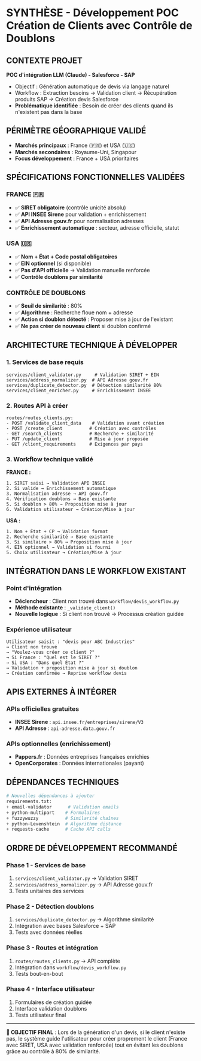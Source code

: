 # SYNTHÈSE - Développement POC Création de Clients avec Contrôle de Doublons

## CONTEXTE PROJET
**POC d'intégration LLM (Claude) - Salesforce - SAP**
- Objectif : Génération automatique de devis via langage naturel
- Workflow : Extraction besoins → Validation client → Récupération produits SAP → Création devis Salesforce
- **Problématique identifiée** : Besoin de créer des clients quand ils n'existent pas dans la base

## PÉRIMÈTRE GÉOGRAPHIQUE VALIDÉ
- **Marchés principaux** : France (🇫🇷) et USA (🇺🇸)
- **Marchés secondaires** : Royaume-Uni, Singapour
- **Focus développement** : France + USA prioritaires

## SPÉCIFICATIONS FONCTIONNELLES VALIDÉES

### **FRANCE 🇫🇷**
- ✅ **SIRET obligatoire** (contrôle unicité absolu)
- ✅ **API INSEE Sirene** pour validation + enrichissement
- ✅ **API Adresse gouv.fr** pour normalisation adresses
- ✅ **Enrichissement automatique** : secteur, adresse officielle, statut

### **USA 🇺🇸**
- ✅ **Nom + État + Code postal obligatoires**
- ✅ **EIN optionnel** (si disponible)
- ✅ **Pas d'API officielle** → Validation manuelle renforcée
- ✅ **Contrôle doublons par similarité**

### **CONTRÔLE DE DOUBLONS**
- ✅ **Seuil de similarité** : 80%
- ✅ **Algorithme** : Recherche floue nom + adresse
- ✅ **Action si doublon détecté** : Proposer mise à jour de l'existant
- ✅ **Ne pas créer de nouveau client** si doublon confirmé

## ARCHITECTURE TECHNIQUE À DÉVELOPPER

### **1. Services de base requis**
```
services/client_validator.py     # Validation SIRET + EIN
services/address_normalizer.py  # API Adresse gouv.fr
services/duplicate_detector.py  # Détection similarité 80%
services/client_enricher.py     # Enrichissement INSEE
```

### **2. Routes API à créer**
```
routes/routes_clients.py:
- POST /validate_client_data    # Validation avant création
- POST /create_client          # Création avec contrôles
- GET /search_clients          # Recherche + similarité
- PUT /update_client           # Mise à jour proposée
- GET /client_requirements     # Exigences par pays
```

### **3. Workflow technique validé**

**FRANCE :**
```
1. SIRET saisi → Validation API INSEE
2. Si valide → Enrichissement automatique
3. Normalisation adresse → API gouv.fr
4. Vérification doublons → Base existante
5. Si doublon > 80% → Proposition mise à jour
6. Validation utilisateur → Création/Mise à jour
```

**USA :**
```
1. Nom + État + CP → Validation format
2. Recherche similarité → Base existante  
3. Si similaire > 80% → Proposition mise à jour
4. EIN optionnel → Validation si fourni
5. Choix utilisateur → Création/Mise à jour
```

## INTÉGRATION DANS LE WORKFLOW EXISTANT

### **Point d'intégration**
- **Déclencheur** : Client non trouvé dans `workflow/devis_workflow.py`
- **Méthode existante** : `_validate_client()` 
- **Nouvelle logique** : Si client non trouvé → Processus création guidée

### **Expérience utilisateur**
```
Utilisateur saisit : "devis pour ABC Industries"
→ Client non trouvé
→ "Voulez-vous créer ce client ?"
→ Si France : "Quel est le SIRET ?"
→ Si USA : "Dans quel État ?"
→ Validation + proposition mise à jour si doublon
→ Création confirmée → Reprise workflow devis
```

## APIS EXTERNES À INTÉGRER

### **APIs officielles gratuites**
- **INSEE Sirene** : `api.insee.fr/entreprises/sirene/V3`
- **API Adresse** : `api-adresse.data.gouv.fr`

### **APIs optionnelles (enrichissement)**
- **Pappers.fr** : Données entreprises françaises enrichies
- **OpenCorporates** : Données internationales (payant)

## DÉPENDANCES TECHNIQUES
```python
# Nouvelles dépendances à ajouter
requirements.txt:
+ email-validator      # Validation emails
+ python-multipart    # Formulaires
+ fuzzywuzzy          # Similarité chaînes
+ python-Levenshtein  # Algorithme distance
+ requests-cache      # Cache API calls
```

## ORDRE DE DÉVELOPPEMENT RECOMMANDÉ

### **Phase 1 - Services de base**
1. `services/client_validator.py` → Validation SIRET
2. `services/address_normalizer.py` → API Adresse gouv.fr
3. Tests unitaires des services

### **Phase 2 - Détection doublons**
1. `services/duplicate_detector.py` → Algorithme similarité
2. Intégration avec bases Salesforce + SAP
3. Tests avec données réelles

### **Phase 3 - Routes et intégration**
1. `routes/routes_clients.py` → API complète
2. Intégration dans `workflow/devis_workflow.py`
3. Tests bout-en-bout

### **Phase 4 - Interface utilisateur**
1. Formulaires de création guidée
2. Interface validation doublons
3. Tests utilisateur final

---

**🎯 OBJECTIF FINAL** : Lors de la génération d'un devis, si le client n'existe pas, le système guide l'utilisateur pour créer proprement le client (France avec SIRET, USA avec validation renforcée) tout en évitant les doublons grâce au contrôle à 80% de similarité.